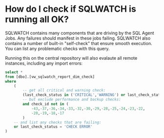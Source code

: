 # How do I check if SQLWATCH is running all OK?

SQLWATCH contains many components that are driving by the SQL Agent Jobs. Any failures should manifest in these jobs failing. SQLWATCH also contains a number of built-in "self-check" that ensure smooth execution. You can list any problematic checks with this query.

Running this on the central repository will also evalaute all remote instances, including any import errors:

```sql
select *
from [dbo].[vw_sqlwatch_report_dim_check]
where 
	(
		-- get all critical and warning check:
		(last_check_status in ('CRITICAL','WARNING') or last_check_status is null)
		-- but exclude performance and backup checks:
		and check_id not in (
			-43,-37,-36,-34,-33,-32,-30,-29,-28,-25,-24,-23,-22,
			-20,-19,-18,-17
		)
	-- and list any checks that are failing:
	or last_check_status = 'CHECK ERROR'
)
```



